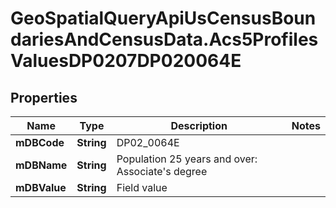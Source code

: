 # GeoSpatialQueryApiUsCensusBoundariesAndCensusData.Acs5ProfilesValuesDP0207DP020064E

## Properties

Name | Type | Description | Notes
------------ | ------------- | ------------- | -------------
**mDBCode** | **String** | DP02_0064E | 
**mDBName** | **String** | Population 25 years and over: Associate&#39;s degree | 
**mDBValue** | **String** | Field value | 


